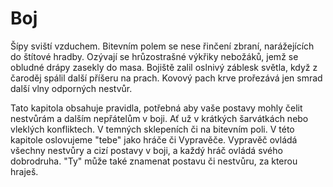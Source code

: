 # Boj

Šípy sviští vzduchem. Bitevním polem se nese řinčení zbraní,
narážejících do štítové hradby. Ozývají se hrůzostrašné výkřiky
nebožáků, jemž se obludné drápy zasekly do masa. Bojiště zalil 
oslnivý záblesk světla, když z čaroděj spálil další příšeru na prach.
Kovový pach krve prořezává jen smrad další vlny odporných nestvůr.

Tato kapitola obsahuje pravidla, potřebná aby vaše postavy mohly čelit
nestvůrám a dalším nepřátelům v boji. Ať už v krátkých šarvátkách nebo
vleklých konfliktech. V temných sklepeních či na bitevním poli. V této
kapitole oslovujeme "tebe" jako hráče či Vypravěče. Vypravěč ovládá
všechny nestvůry a cizí postavy v boji, a každý hráč ovládá svého
dobrodruha. "Ty" může také znamenat postavu či nestvůru, za kterou hraješ.
